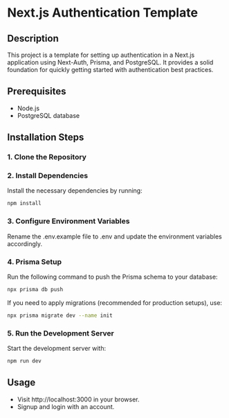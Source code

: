 # Next.js Authentication Template

## Description
This project is a template for setting up authentication in a Next.js application using Next-Auth, Prisma, and PostgreSQL. It provides a solid foundation for quickly getting started with authentication best practices.

## Prerequisites
- Node.js
- PostgreSQL database

## Installation Steps

### 1. Clone the Repository

### 2. Install Dependencies
Install the necessary dependencies by running:
```bash
npm install
```

### 3. Configure Environment Variables
Rename the .env.example file to .env and update the environment variables accordingly.

### 4. Prisma Setup
Run the following command to push the Prisma schema to your database:
```bash
npx prisma db push
```
If you need to apply migrations (recommended for production setups), use:
```bash
npx prisma migrate dev --name init
```

### 5. Run the Development Server
Start the development server with:
```bash
npm run dev
```

## Usage
* Visit http://localhost:3000 in your browser.
* Signup and login with an account.